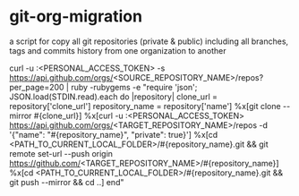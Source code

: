 # git-org-migration
a script for copy all git repositories (private &amp; public) including all branches, tags and commits history from one organization to another

curl -u <USERNAME>:<PERSONAL_ACCESS_TOKEN> -s https://api.github.com/orgs/<SOURCE_REPOSITORY_NAME>/repos\?per_page\=200 | ruby -rubygems -e "require 'json';
JSON.load(STDIN.read).each do |repository|
  clone_url = repository['clone_url']
  repository_name = repository['name']
  %x[git clone --mirror #{clone_url}]
  %x[curl -u <USERNAME>:<PERSONAL_ACCESS_TOKEN> https://api.github.com/orgs/<TARGET_REPOSITORY_NAME>/repos -d '{\"name\": \"#{repository_name}\", \"private\": true}']
  %x[cd <PATH_TO_CURRENT_LOCAL_FOLDER>/#{repository_name}.git && git remote set-url --push origin https://github.com/<TARGET_REPOSITORY_NAME>/#{repository_name}]
  %x[cd <PATH_TO_CURRENT_LOCAL_FOLDER>/#{repository_name}.git && git push --mirror && cd ..]
end"
